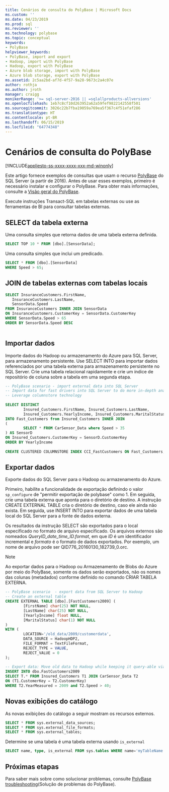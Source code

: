 ```yaml
---
title: Cenários de consulta do PolyBase | Microsoft Docs
ms.custom: ''
ms.date: 04/23/2019
ms.prod: sql
ms.reviewer: ''
ms.technology: polybase
ms.topic: conceptual
keywords:
- PolyBase
helpviewer_keywords:
- PolyBase, import and export
- Hadoop, import with PolyBase
- Hadoop, export with PolyBase
- Azure blob storage, import with PolyBase
- Azure blob storage, export with PolyBase
ms.assetid: 2c5aa2bd-af7d-4f57-9a28-9673c2a4c07e
author: rothja
ms.author: jroth
manager: craigg
monikerRange: '>= sql-server-2016 || =sqlallproducts-allversions'
ms.openlocfilehash: 1eb7c8cf10d263952a62a59fef9822142558f501
ms.sourcegitcommit: 3026c22b7fba19059a769ea5f367c4f51efaf286
ms.translationtype: HT
ms.contentlocale: pt-BR
ms.lasthandoff: 06/15/2019
ms.locfileid: "64774348"
---
```

# <a name="polybase-query-scenarios"></a>Cenários de consulta do PolyBase

[!INCLUDE[appliesto-ss-xxxx-xxxx-xxx-md-winonly](../../includes/appliesto-ss-xxxx-xxxx-xxx-md-winonly.md)]

Este artigo fornece exemplos de consultas que usam o recurso [PolyBase](../../relational-databases/polybase/polybase-guide.md) do SQL Server (a partir de 2016). Antes de usar esses exemplos, primeiro é necessário instalar e configurar o PolyBase. Para obter mais informações, consulte a [Visão geral do PolyBase](polybase-guide.md).
  
Execute instruções Transact-SQL em tabelas externas ou use as ferramentas de BI para consultar tabelas externas.
  
## <a name="select-from-external-table"></a>SELECT da tabela externa  

Uma consulta simples que retorna dados de uma tabela externa definida.  

```sql  
SELECT TOP 10 * FROM [dbo].[SensorData];   
```

Uma consulta simples que inclui um predicado.

```sql
SELECT * FROM [dbo].[SensorData]
WHERE Speed > 65;
```

## <a name="join-external-tables-with-local-tables"></a>JOIN de tabelas externas com tabelas locais

```sql
SELECT InsuranceCustomers.FirstName,   
   InsuranceCustomers.LastName,   
   SensorData.Speed  
FROM InsuranceCustomers INNER JOIN SensorData    
ON InsuranceCustomers.CustomerKey = SensorData.CustomerKey   
WHERE SensorData.Speed > 65   
ORDER BY SensorData.Speed DESC  
  
```  

## <a name="import-data"></a>Importar dados

Importe dados do Hadoop ou armazenamento do Azure para SQL Server, para armazenamento persistente. Use SELECT INTO para importar dados referenciados por uma tabela externa para armazenamento persistente no SQL Server. Crie uma tabela relacional rapidamente e crie um índice de repositório de coluna sobre a tabela em uma segunda etapa.

```sql
-- PolyBase scenario - import external data into SQL Server
-- Import data for fast drivers into SQL Server to do more in-depth analysis
-- Leverage columnstore technology
  
SELECT DISTINCT   
        Insured_Customers.FirstName, Insured_Customers.LastName,   
        Insured_Customers.YearlyIncome, Insured_Customers.MaritalStatus  
INTO Fast_Customers from Insured_Customers INNER JOIN   
(  
        SELECT * FROM CarSensor_Data where Speed > 35   
) AS SensorD  
ON Insured_Customers.CustomerKey = SensorD.CustomerKey  
ORDER BY YearlyIncome  
  
CREATE CLUSTERED COLUMNSTORE INDEX CCI_FastCustomers ON Fast_Customers;  
```

## <a name="export-data"></a>Exportar dados

Exporte dados do SQL Server para o Hadoop ou armazenamento do Azure. 

Primeiro, habilite a funcionalidade de exportação definindo o valor `sp_configure` de "permitir exportação de polybase" como 1. Em seguida, crie uma tabela externa que aponta para o diretório de destino. A instrução CREATE EXTERNAL TABLE cria o diretório de destino, caso ele ainda não exista. Em seguida, use INSERT INTO para exportar dados de uma tabela local do SQL Server para a fonte de dados externa. 

Os resultados da instrução SELECT são exportados para o local especificado no formato de arquivo especificado. Os arquivos externos são nomeados *QueryID_date_time_ID.format*, em que *ID* é um identificador incremental e *formato* é o formato de dados exportados. Por exemplo, um nome de arquivo pode ser QID776_20160130_182739_0.orc.

> [!NOTE]
> Ao exportar dados para o Hadoop ou Armazenamento de Blobs do Azure por meio do PolyBase, somente os dados serão exportados, não os nomes das colunas (metadados) conforme definido no comando CRIAR TABELA EXTERNA.

```sql  
-- PolyBase scenario  - export data from SQL Server to Hadoop
-- Create an external table
CREATE EXTERNAL TABLE [dbo].[FastCustomers2009] (  
        [FirstName] char(25) NOT NULL,   
        [LastName] char(25) NOT NULL,   
        [YearlyIncome] float NULL,   
        [MaritalStatus] char(1) NOT NULL  
)  
WITH (  
        LOCATION='/old_data/2009/customerdata',  
        DATA_SOURCE = HadoopHDP2,  
        FILE_FORMAT = TextFileFormat,  
        REJECT_TYPE = VALUE,  
        REJECT_VALUE = 0  
);  
  
-- Export data: Move old data to Hadoop while keeping it query-able via an external table.  
INSERT INTO dbo.FastCustomers2009  
SELECT T.* FROM Insured_Customers T1 JOIN CarSensor_Data T2  
ON (T1.CustomerKey = T2.CustomerKey)  
WHERE T2.YearMeasured = 2009 and T2.Speed > 40;  
```

## <a name="new-catalog-views"></a>Novas exibições do catálogo

As novas exibições do catálogo a seguir mostram os recursos externos.

```sql
SELECT * FROM sys.external_data_sources;   
SELECT * FROM sys.external_file_formats;  
SELECT * FROM sys.external_tables;  
```

 Determine se uma tabela é uma tabela externa usando `is_external`  

```sql  
SELECT name, type, is_external FROM sys.tables WHERE name='myTableName'   
```  

## <a name="next-steps"></a>Próximas etapas  

Para saber mais sobre como solucionar problemas, consulte [PolyBase troubleshooting](../../relational-databases/polybase/polybase-troubleshooting.md)(Solução de problemas do PolyBase).
